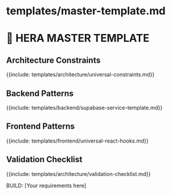 # templates/master-template.md
# 🎯 HERA MASTER TEMPLATE

## Architecture Constraints
{{include: templates/architecture/universal-constraints.md}}

## Backend Patterns
{{include: templates/backend/supabase-service-template.md}}

## Frontend Patterns
{{include: templates/frontend/universal-react-hooks.md}}

## Validation Checklist
{{include: templates/architecture/validation-checklist.md}}

BUILD: [Your requirements here]